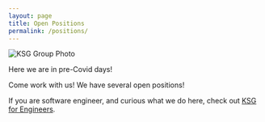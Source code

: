 ```yaml
---
layout: page
title: Open Positions
permalink: /positions/
---
```


<img src="/knowledge-systems/assets/images/group3.jpg" alt="KSG Group Photo">
<p>Here we are in pre-Covid days!</p>
<p>Come work with us!  We have several open positions!</p>

If you are software engineer, and curious what we do here, check out <a href='../ksg_engineers/'>KSG for Engineers</a>.

